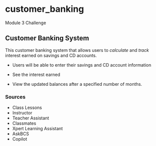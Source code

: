 # customer_banking

Module 3 Challenge

## Customer Banking System

This customer banking system that allows users to _calculate_ and _track_ interest earned on savings and CD accounts.

- Users will be able to enter their savings and CD account information

- See the interest earned

- View the updated balances after a specified number of months.

### Sources

- Class Lessons
- Instructor
- Teacher Assistant
- Classmates
- Xpert Learning Assistant
- AskBCS
- Copilot
